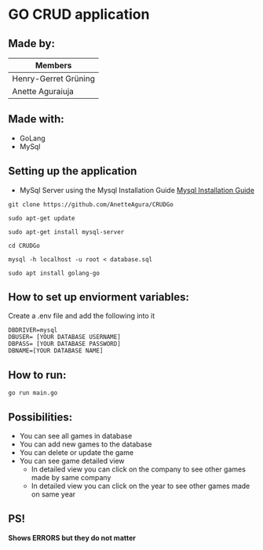 # GO CRUD application

## Made by:

| Members  |
| ------------- | 
| Henry-Gerret Grüning  | 
| Anette Aguraiuja  | 

## Made with:

- GoLang
- MySql

## Setting up the application

- MySql Server using the Mysql Installation Guide [Mysql Installation Guide](https://dev.mysql.com/doc/mysql-getting-started/en/#mysql-getting-started-installing)

``` 
git clone https://github.com/AnetteAgura/CRUDGo
``` 
``` 
sudo apt-get update
``` 
``` 
sudo apt-get install mysql-server
``` 
``` 
cd CRUDGo
``` 
``` 
mysql -h localhost -u root < database.sql
``` 
``` 
sudo apt install golang-go
``` 


## How to set up enviorment variables:
Create a .env file and add the following into it
```
DBDRIVER=mysql
DBUSER= [YOUR DATABASE USERNAME]
DBPASS= [YOUR DATABASE PASSWORD]
DBNAME=[YOUR DATABASE NAME]
```
## How to run:

```
go run main.go
```

## Possibilities:

- You can see all games in database
- You can add new games to the database
- You can delete or update the game
- You can see game detailed view
  - In detailed view you can click on the company to see other games made by same company
  - In detailed view you can click on the year to see other games made on same year

## PS!

**Shows ERRORS but they do not matter**

